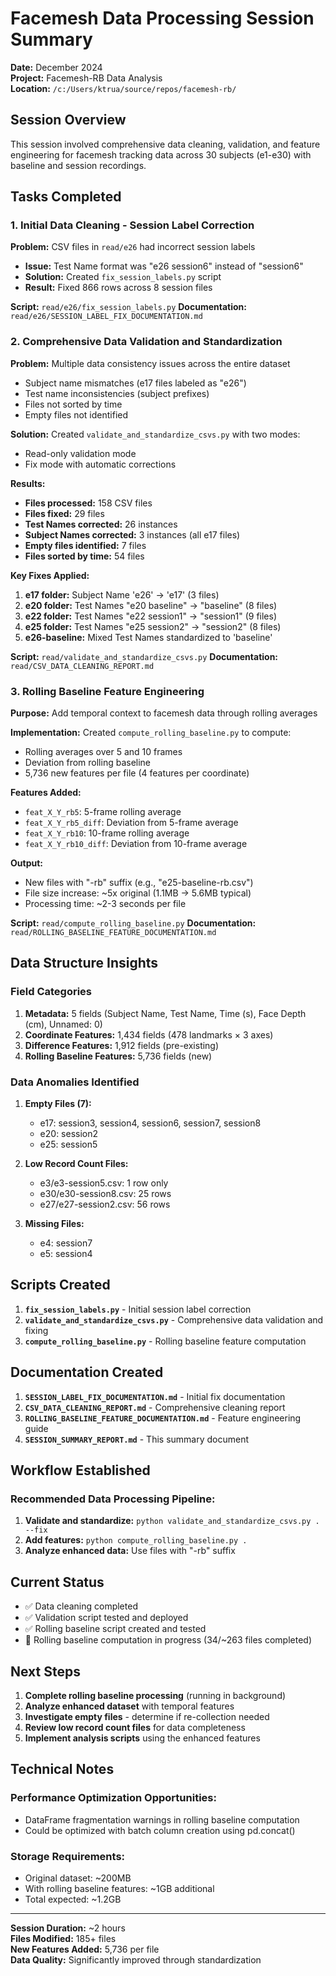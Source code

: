 # Facemesh Data Processing Session Summary

**Date:** December 2024  
**Project:** Facemesh-RB Data Analysis  
**Location:** `/c:/Users/ktrua/source/repos/facemesh-rb/`  

## Session Overview

This session involved comprehensive data cleaning, validation, and feature engineering for facemesh tracking data across 30 subjects (e1-e30) with baseline and session recordings.

## Tasks Completed

### 1. Initial Data Cleaning - Session Label Correction

**Problem:** CSV files in `read/e26` had incorrect session labels
- **Issue:** Test Name format was "e26 session6" instead of "session6"
- **Solution:** Created `fix_session_labels.py` script
- **Result:** Fixed 866 rows across 8 session files

**Script:** `read/e26/fix_session_labels.py`
**Documentation:** `read/e26/SESSION_LABEL_FIX_DOCUMENTATION.md`

### 2. Comprehensive Data Validation and Standardization

**Problem:** Multiple data consistency issues across the entire dataset
- Subject name mismatches (e17 files labeled as "e26")
- Test name inconsistencies (subject prefixes)
- Files not sorted by time
- Empty files not identified

**Solution:** Created `validate_and_standardize_csvs.py` with two modes:
- Read-only validation mode
- Fix mode with automatic corrections

**Results:**
- **Files processed:** 158 CSV files
- **Files fixed:** 29 files
- **Test Names corrected:** 26 instances
- **Subject Names corrected:** 3 instances (all e17 files)
- **Empty files identified:** 7 files
- **Files sorted by time:** 54 files

**Key Fixes Applied:**
1. **e17 folder:** Subject Name 'e26' → 'e17' (3 files)
2. **e20 folder:** Test Names "e20 baseline" → "baseline" (8 files)
3. **e22 folder:** Test Names "e22 session1" → "session1" (9 files)
4. **e25 folder:** Test Names "e25 session2" → "session2" (8 files)
5. **e26-baseline:** Mixed Test Names standardized to 'baseline'

**Script:** `read/validate_and_standardize_csvs.py`
**Documentation:** `read/CSV_DATA_CLEANING_REPORT.md`

### 3. Rolling Baseline Feature Engineering

**Purpose:** Add temporal context to facemesh data through rolling averages

**Implementation:** Created `compute_rolling_baseline.py` to compute:
- Rolling averages over 5 and 10 frames
- Deviation from rolling baseline
- 5,736 new features per file (4 features per coordinate)

**Features Added:**
- `feat_X_Y_rb5`: 5-frame rolling average
- `feat_X_Y_rb5_diff`: Deviation from 5-frame average
- `feat_X_Y_rb10`: 10-frame rolling average
- `feat_X_Y_rb10_diff`: Deviation from 10-frame average

**Output:**
- New files with "-rb" suffix (e.g., "e25-baseline-rb.csv")
- File size increase: ~5x original (1.1MB → 5.6MB typical)
- Processing time: ~2-3 seconds per file

**Script:** `read/compute_rolling_baseline.py`
**Documentation:** `read/ROLLING_BASELINE_FEATURE_DOCUMENTATION.md`

## Data Structure Insights

### Field Categories
1. **Metadata:** 5 fields (Subject Name, Test Name, Time (s), Face Depth (cm), Unnamed: 0)
2. **Coordinate Features:** 1,434 fields (478 landmarks × 3 axes)
3. **Difference Features:** 1,912 fields (pre-existing)
4. **Rolling Baseline Features:** 5,736 fields (new)

### Data Anomalies Identified
1. **Empty Files (7):**
   - e17: session3, session4, session6, session7, session8
   - e20: session2
   - e25: session5

2. **Low Record Count Files:**
   - e3/e3-session5.csv: 1 row only
   - e30/e30-session8.csv: 25 rows
   - e27/e27-session2.csv: 56 rows

3. **Missing Files:**
   - e4: session7
   - e5: session4

## Scripts Created

1. **`fix_session_labels.py`** - Initial session label correction
2. **`validate_and_standardize_csvs.py`** - Comprehensive data validation and fixing
3. **`compute_rolling_baseline.py`** - Rolling baseline feature computation

## Documentation Created

1. **`SESSION_LABEL_FIX_DOCUMENTATION.md`** - Initial fix documentation
2. **`CSV_DATA_CLEANING_REPORT.md`** - Comprehensive cleaning report
3. **`ROLLING_BASELINE_FEATURE_DOCUMENTATION.md`** - Feature engineering guide
4. **`SESSION_SUMMARY_REPORT.md`** - This summary document

## Workflow Established

### Recommended Data Processing Pipeline:
1. **Validate and standardize:** `python validate_and_standardize_csvs.py . --fix`
2. **Add features:** `python compute_rolling_baseline.py .`
3. **Analyze enhanced data:** Use files with "-rb" suffix

## Current Status

- ✅ Data cleaning completed
- ✅ Validation script tested and deployed
- ✅ Rolling baseline script created and tested
- 🔄 Rolling baseline computation in progress (34/~263 files completed)

## Next Steps

1. **Complete rolling baseline processing** (running in background)
2. **Analyze enhanced dataset** with temporal features
3. **Investigate empty files** - determine if re-collection needed
4. **Review low record count files** for data completeness
5. **Implement analysis scripts** using the enhanced features

## Technical Notes

### Performance Optimization Opportunities:
- DataFrame fragmentation warnings in rolling baseline computation
- Could be optimized with batch column creation using pd.concat()

### Storage Requirements:
- Original dataset: ~200MB
- With rolling baseline features: ~1GB additional
- Total expected: ~1.2GB

---

**Session Duration:** ~2 hours  
**Files Modified:** 185+ files  
**New Features Added:** 5,736 per file  
**Data Quality:** Significantly improved through standardization 